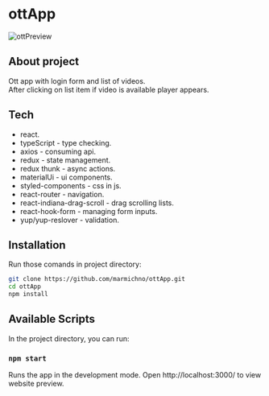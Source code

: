 # ottApp

![ottPreview](https://user-images.githubusercontent.com/72525469/154822022-46b6db61-83d5-493d-9b32-a9be6c4fb519.gif)

## About project

Ott app with login form and list of videos. <br>
After clicking on list item if video is available player appears.

## Tech

- react.
- typeScript - type checking.
- axios - consuming api.
- redux - state management.
- redux thunk - async actions.
- materialUi - ui components.
- styled-components - css in js.
- react-router - navigation.
- react-indiana-drag-scroll - drag scrolling lists.
- react-hook-form - managing form inputs.
- yup/yup-reslover - validation.


## Installation

Run those comands in project directory:
```sh
git clone https://github.com/marmichno/ottApp.git
cd ottApp
npm install
```

## Available Scripts

In the project directory, you can run:

### `npm start`

Runs the app in the development mode.
Open http://localhost:3000/ to view website preview.
